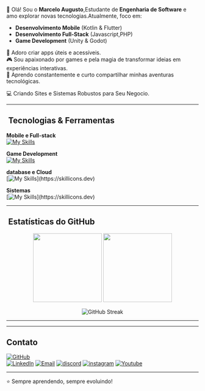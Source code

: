 👋 Olá! Sou o **Marcelo Augusto**,Estudante de **Engenharia de Software** e amo explorar novas tecnologias.Atualmente, foco em:

- **Desenvolvimento Mobile** (Kotlin & Flutter)
-  **Desenvolvimento Full-Stack** (Javascript,PHP) 
- **Game Development** (Unity & Godot)

📱 Adoro criar apps úteis e acessíveis.  
🎮 Sou apaixonado por games e pela magia de transformar ideias em experiências interativas.  
🚀 Aprendo constantemente e curto compartilhar minhas aventuras tecnológicas.

💻 Criando Sites e Sistemas Robustos para Seu Negocio.

---

## ​​ Tecnologias & Ferramentas
 
**Mobile e Full-stack**  
[![My Skills](https://skillicons.dev/icons?i=java,flutter,dart,angular,androidstudio,nodejs,js,html,bootstrap,css,php,py,react,vscode,wordpress,tailwind,nuxtjs,ts,figma&theme=light)](https://skillicons.dev)

**Game Development**  
[![My Skills](https://skillicons.dev/icons?i=cpp,gamemakerstudio,robloxstudio,unity,unreal)](https://skillicons.dev)

**database e Cloud**  
[![My Skills](https://skillicons.dev/icons?i=aws,azure,cloudflare,docker,firebase,gcp,kubernetes,mongodb,mysql,sqlite,postgres,)](https://skillicons.dev)

**Sistemas**  
[![My Skills](https://skillicons.dev/icons?i=windows,ubuntu,raspberrypi,linux,apple,mint,)](https://skillicons.dev)

---

## ​ Estatísticas do GitHub  
<p align="center">
  <img height="180em" src="https://github-readme-stats.vercel.app/api?username=marcelodevti&show_icons=true&theme=tokyonight&include_all_commits=true&count_private=true&hide_border=true" />
  <img height="180em" src="https://github-readme-stats.vercel.app/api/top-langs/?username=marcelodevti&layout=compact&langs_count=8&theme=tokyonight&hide_border=true" />
</p>

<p align="center">
  <img src="https://streak-stats.demolab.com/?user=marcelodevti&theme=tokyonight&hide_border=true" alt="GitHub Streak" />
</p>
</div>

---



---

##  Contato 

[![GitHub](https://img.shields.io/badge/GitHub-181717?style=for-the-badge&logo=github&logoColor=white)](https://github.com/marcelodevti)  
[![LinkedIn](https://img.shields.io/badge/LinkedIn-0077B5?style=for-the-badge&logo=linkedin&logoColor=white)](https://www.linkedin.com/in/marcelo-augusto-38b0382ba/)
[![Email](https://img.shields.io/badge/Email-D14836?style=for-the-badge&logo=gmail&logoColor=white)](marcelodeveloper.ti@gmail.com)
[![discord](https://img.shields.io/badge/discord-0077B5?style=for-the-badge&logo=linkedin&logoColor=white)](https://www.linkedin.com/in/marcelo-augusto-38b0382ba/)
[![instagram](https://img.shields.io/badge/instagram-0077B5?style=for-the-badge&logo=linkedin&logoColor=white)](https://www.linkedin.com/in/marcelo-augusto-38b0382ba/)
[![Youtube](https://img.shields.io/badge/LinkedIn-0077B5?style=for-the-badge&logo=linkedin&logoColor=white)](https://www.linkedin.com/in/marcelo-augusto-38b0382ba/)



---

⭐ Sempre aprendendo, sempre evoluindo!
